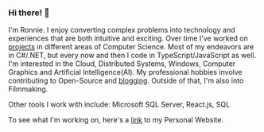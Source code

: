 ### Hi there! 👋
I'm Ronnie. I enjoy converting complex problems into technology and experiences that are both intuitive and exciting. Over time I've worked on [projects](https://ronnielutalo.github.io/projects/) in different areas of Computer Science. Most of my endeavors are in C#/.NET, but every now and then I code in TypeScript/JavaScript as well. I'm interested in the Cloud, Distributed Systems, Windows, Computer Graphics and Artificial Intelligence(AI). My professional hobbies involve contributing to Open-Source and [blogging](https://ronnielutaro.github.io/blog). Outside of that, I'm also into Filmmaking.

Other tools I work with include: Microsoft SQL Server, React.js, SQL

To see what I'm working on, here's a [link](https://ronnielutalo.github.io/) to my Personal Website. 
